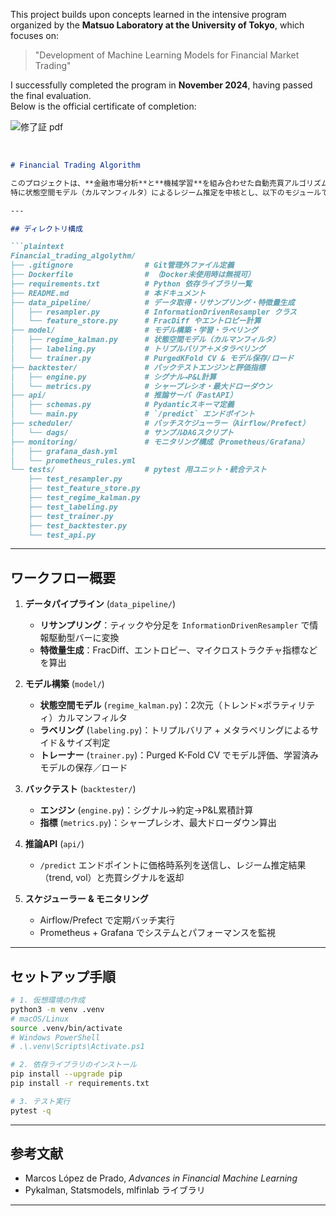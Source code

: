 This project builds upon concepts learned in the intensive program organized by the **Matsuo Laboratory at the University of Tokyo**, which focuses on:

> "Development of Machine Learning Models for Financial Market Trading"

I successfully completed the program in **November 2024**, having passed the final evaluation.  
Below is the official certificate of completion:


![修了証 pdf](https://github.com/user-attachments/assets/71ee6305-2c68-4191-88b6-9fa2b82f59ff)

<br>

````markdown
# Financial Trading Algorithm

このプロジェクトは、**金融市場分析**と**機械学習**を組み合わせた自動売買アルゴリズムの開発を目的としています。
特に状態空間モデル（カルマンフィルタ）によるレジーム推定を中核とし、以下のモジュールで構成されています。

---

## ディレクトリ構成

```plaintext
Financial_trading_algolythm/
├── .gitignore                # Git管理外ファイル定義
├── Dockerfile                # （Docker未使用時は無視可）
├── requirements.txt          # Python 依存ライブラリ一覧
├── README.md                 # 本ドキュメント
├── data_pipeline/            # データ取得・リサンプリング・特徴量生成
│   ├── resampler.py          # InformationDrivenResampler クラス
│   └── feature_store.py      # FracDiff やエントロピー計算
├── model/                    # モデル構築・学習・ラベリング
│   ├── regime_kalman.py      # 状態空間モデル（カルマンフィルタ）
│   ├── labeling.py           # トリプルバリア＋メタラベリング
│   └── trainer.py            # PurgedKFold CV & モデル保存/ロード
├── backtester/               # バックテストエンジンと評価指標
│   ├── engine.py             # シグナル→P&L計算
│   └── metrics.py            # シャープレシオ・最大ドローダウン
├── api/                      # 推論サーバ（FastAPI）
│   ├── schemas.py            # Pydanticスキーマ定義
│   └── main.py               # `/predict` エンドポイント
├── scheduler/                # バッチスケジューラー（Airflow/Prefect）
│   └── dags/                 # サンプルDAGスクリプト
├── monitoring/               # モニタリング構成（Prometheus/Grafana）
│   ├── grafana_dash.yml
│   └── prometheus_rules.yml
└── tests/                    # pytest 用ユニット・統合テスト
    ├── test_resampler.py
    ├── test_feature_store.py
    ├── test_regime_kalman.py
    ├── test_labeling.py
    ├── test_trainer.py
    ├── test_backtester.py
    └── test_api.py
````

---

## ワークフロー概要

1. **データパイプライン** (`data_pipeline/`)

   * **リサンプリング**：ティックや分足を `InformationDrivenResampler` で情報駆動型バーに変換
   * **特徴量生成**：FracDiff、エントロピー、マイクロストラクチャ指標などを算出

2. **モデル構築** (`model/`)

   * **状態空間モデル** (`regime_kalman.py`)：2次元（トレンド×ボラティリティ）カルマンフィルタ
   * **ラベリング** (`labeling.py`)：トリプルバリア + メタラベリングによるサイド＆サイズ判定
   * **トレーナー** (`trainer.py`)：Purged K-Fold CV でモデル評価、学習済みモデルの保存／ロード

3. **バックテスト** (`backtester/`)

   * **エンジン** (`engine.py`)：シグナル→約定→P\&L累積計算
   * **指標** (`metrics.py`)：シャープレシオ、最大ドローダウン算出

4. **推論API** (`api/`)

   * `/predict` エンドポイントに価格時系列を送信し、レジーム推定結果（trend, vol）と売買シグナルを返却

5. **スケジューラー & モニタリング**

   * Airflow/Prefect で定期バッチ実行
   * Prometheus + Grafana でシステムとパフォーマンスを監視

---

## セットアップ手順

```bash
# 1. 仮想環境の作成
python3 -m venv .venv
# macOS/Linux
source .venv/bin/activate
# Windows PowerShell
# .\.venv\Scripts\Activate.ps1

# 2. 依存ライブラリのインストール
pip install --upgrade pip
pip install -r requirements.txt

# 3. テスト実行
pytest -q
```

---

## 参考文献

* Marcos López de Prado, *Advances in Financial Machine Learning*
* Pykalman, Statsmodels, mlfinlab ライブラリ

---
